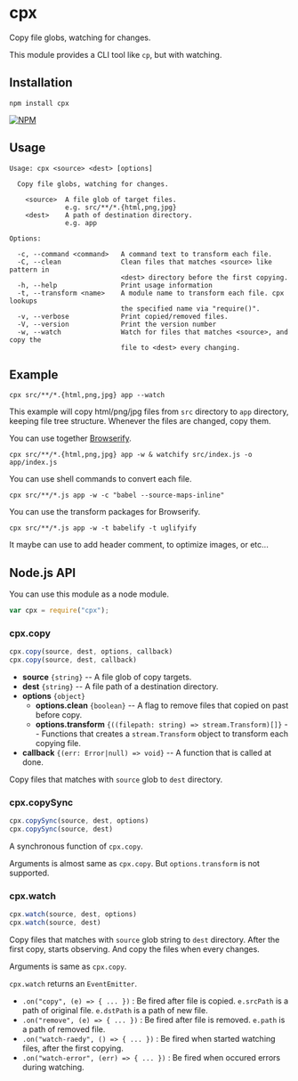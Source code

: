 # cpx

Copy file globs, watching for changes.

This module provides a CLI tool like `cp`, but with watching.


## Installation

```
npm install cpx
```

[![NPM](https://nodei.co/npm/cpx.png?downloads=true&downloadRank=true&stars=true)](https://nodei.co/npm/cpx/)


## Usage

```
Usage: cpx <source> <dest> [options]

  Copy file globs, watching for changes.

    <source>  A file glob of target files.
              e.g. src/**/*.{html,png,jpg}
    <dest>    A path of destination directory.
              e.g. app

Options:

  -c, --command <command>   A command text to transform each file.
  -C, --clean               Clean files that matches <source> like pattern in
                            <dest> directory before the first copying.
  -h, --help                Print usage information
  -t, --transform <name>    A module name to transform each file. cpx lookups
                            the specified name via "require()".
  -v, --verbose             Print copied/removed files.
  -V, --version             Print the version number
  -w, --watch               Watch for files that matches <source>, and copy the
                            file to <dest> every changing.
```


## Example

```
cpx src/**/*.{html,png,jpg} app --watch
```

This example will copy html/png/jpg files from `src` directory to `app`
directory, keeping file tree structure.
Whenever the files are changed, copy them.

You can use together [Browserify](http://browserify.org).

```
cpx src/**/*.{html,png,jpg} app -w & watchify src/index.js -o app/index.js
```

You can use shell commands to convert each file.

```
cpx src/**/*.js app -w -c "babel --source-maps-inline"
```

You can use the transform packages for Browserify.

```
cpx src/**/*.js app -w -t babelify -t uglifyify
```

It maybe can use to add header comment, to optimize images, or etc...


## Node.js API

You can use this module as a node module.

```js
var cpx = require("cpx");
```

### cpx.copy

```ts
cpx.copy(source, dest, options, callback)
cpx.copy(source, dest, callback)
```

- **source** `{string}` -- A file glob of copy targets.
- **dest** `{string}` -- A file path of a destination directory.
- **options** `{object}`
  - **options.clean** `{boolean}` -- A flag to remove files that copied on past before copy.
  - **options.transform** `{((filepath: string) => stream.Transform)[]}` -- Functions that creates a `stream.Transform` object to transform each copying file.
- **callback** `{(err: Error|null) => void}` -- A function that is called at done.

Copy files that matches with `source` glob to `dest` directory.

### cpx.copySync

```ts
cpx.copySync(source, dest, options)
cpx.copySync(source, dest)
```

A synchronous function of `cpx.copy`.

Arguments is almost same as `cpx.copy`.
But `options.transform` is not supported.

### cpx.watch

```ts
cpx.watch(source, dest, options)
cpx.watch(source, dest)
```

Copy files that matches with `source` glob string to `dest` directory.
After the first copy, starts observing.  And copy the files when every changes.

Arguments is same as `cpx.copy`.

`cpx.watch` returns an `EventEmitter`.

- `.on("copy", (e) => { ... })` : Be fired after file is copied. `e.srcPath` is a path of original file. `e.dstPath` is a path of new file.
- `.on("remove", (e) => { ... })` : Be fired after file is removed. `e.path` is a path of removed file.
- `.on("watch-raedy", () => { ... })` : Be fired when started watching files, after the first copying.
- `.on("watch-error", (err) => { ... })` : Be fired when occured errors during watching.
